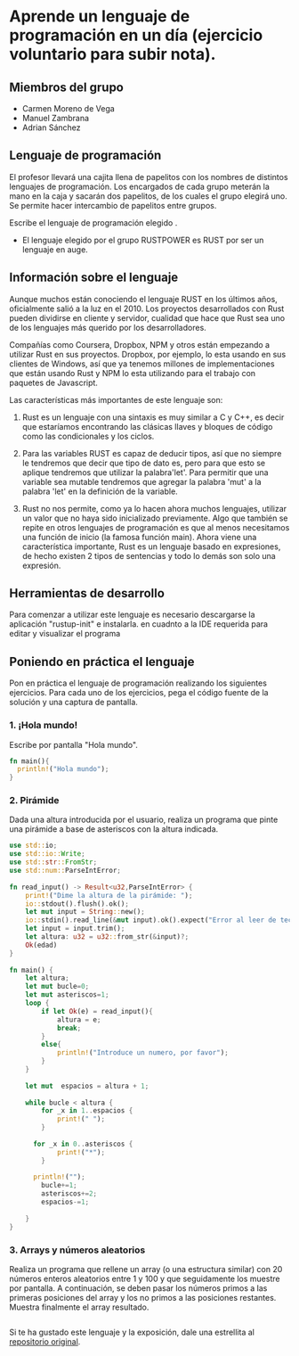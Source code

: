 # Aprende un lenguaje de programación en un día (ejercicio voluntario para subir nota).

## Miembros del grupo

* Carmen Moreno de Vega
* Manuel Zambrana
* Adrian Sánchez

## Lenguaje de programación

El profesor llevará una cajita llena de papelitos con los nombres de distintos lenguajes de programación. Los encargados de cada grupo meterán la mano en la caja y sacarán dos papelitos, de los cuales el grupo elegirá uno. Se permite hacer intercambio de papelitos entre grupos.

Escribe el lenguaje de programación elegido .

* El lenguaje elegido por el grupo RUSTPOWER es RUST por ser un lenguaje en auge.

## Información sobre el lenguaje

Aunque muchos están conociendo el lenguaje RUST en los últimos años, oficialmente salió a la luz en el 2010.
Los proyectos desarrollados con Rust pueden dividirse en cliente y servidor, cualidad que hace que Rust sea uno de los lenguajes más querido por los desarrolladores.

Compañías como Coursera, Dropbox, NPM y otros están empezando a utilizar Rust en sus proyectos. Dropbox, por ejemplo, lo esta usando en sus clientes de Windows, así que ya tenemos millones de implementaciones que están usando Rust y NPM lo esta utilizando para el trabajo con paquetes de Javascript.

Las características más importantes de este lenguaje son:

1. Rust es un lenguaje con una sintaxis es muy similar a C y C++, es decir que estaríamos encontrando las clásicas llaves y bloques de código como las condicionales y los ciclos. 

2. Para las variables RUST es capaz de deducir tipos, así que no siempre le tendremos que decir que tipo de dato es, pero para que esto se aplique tendremos que utilizar la palabra'let'. Para permitir que una variable sea mutable tendremos que agregar la palabra 'mut' a la palabra 'let' en la definición de la variable.

3. Rust no nos permite, como ya lo hacen ahora muchos lenguajes, utilizar un valor que no haya sido inicializado previamente. Algo que también se repite en otros lenguajes de programación es que al menos necesitamos una función de inicio (la famosa función main). Ahora viene una característica importante, Rust es un lenguaje basado en expresiones, de hecho existen 2 tipos de sentencias y todo lo demás son solo una expresión.

## Herramientas de desarrollo

Para comenzar a utilizar este lenguaje es necesario descargarse la aplicación "rustup-init" e instalarla. en cuadnto a la IDE requerida para editar y visualizar el programa

## Poniendo en práctica el lenguaje

Pon en práctica el lenguaje de programación realizando los siguientes ejercicios. Para cada uno de los ejercicios, pega el código fuente de la solución y una captura de pantalla.

### 1. ¡Hola mundo!
Escribe por pantalla "Hola mundo".
```rust
fn main(){
  println!("Hola mundo");
}
```



### 2. Pirámide

Dada una altura introducida por el usuario, realiza un programa que pinte una pirámide a base de asteriscos con la altura indicada.

```rust
use std::io;
use std::io::Write;
use std::str::FromStr;
use std::num::ParseIntError;
 
fn read_input() -> Result<u32,ParseIntError> {
    print!("Dime la altura de la pirámide: ");
    io::stdout().flush().ok();
    let mut input = String::new();
    io::stdin().read_line(&mut input).ok().expect("Error al leer de teclado");
    let input = input.trim();
    let altura: u32 = u32::from_str(&input)?;
    Ok(edad)
}
 
fn main() {
    let altura;
    let mut bucle=0;
    let mut asteriscos=1;
    loop {
        if let Ok(e) = read_input(){
            altura = e;
            break;
        }
        else{
            println!("Introduce un numero, por favor");
        }
    }
    
    let mut  espacios = altura + 1;
    
    while bucle < altura {
    	for _x in 1..espacios {
    		print!(" ");	
    	}
    	
      for _x in 0..asteriscos {
    		print!("*");
    	}
    	
      println!("");
    	bucle+=1;
    	asteriscos+=2;
    	espacios-=1;
    	
    }
}
```

### 3. Arrays y números aleatorios

Realiza un programa que rellene un array (o una estructura similar) con 20 números enteros aleatorios entre 1 y 100 y que seguidamente los muestre por pantalla. A continuación, se deben pasar los números primos a las primeras posiciones del array y los no primos a las posiciones restantes. Muestra finalmente el array resultado.

```rust

```


Si te ha gustado este lenguaje y la exposición, dale una estrellita al [repositorio original](https://github.com/CarmenMorenodeVega/aprende-un-lenguaje-en-un-dia).

